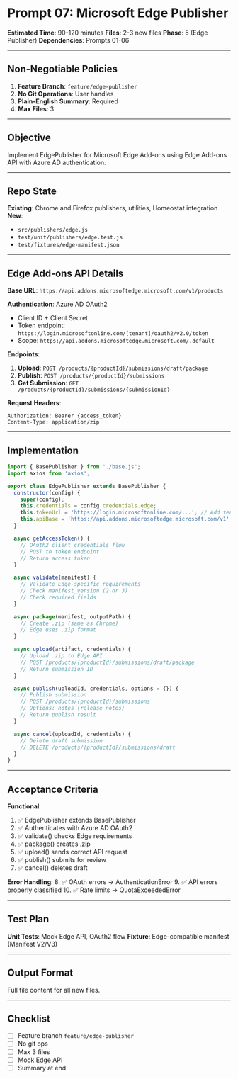 # Prompt 07: Microsoft Edge Publisher

**Estimated Time**: 90-120 minutes
**Files**: 2-3 new files
**Phase**: 5 (Edge Publisher)
**Dependencies**: Prompts 01-06

---

## Non-Negotiable Policies

1. **Feature Branch**: `feature/edge-publisher`
2. **No Git Operations**: User handles
3. **Plain-English Summary**: Required
4. **Max Files**: 3

---

## Objective

Implement EdgePublisher for Microsoft Edge Add-ons using Edge Add-ons API with Azure AD authentication.

---

## Repo State

**Existing**: Chrome and Firefox publishers, utilities, Homeostat integration
**New**:
- `src/publishers/edge.js`
- `test/unit/publishers/edge.test.js`
- `test/fixtures/edge-manifest.json`

---

## Edge Add-ons API Details

**Base URL**: `https://api.addons.microsoftedge.microsoft.com/v1/products`

**Authentication**: Azure AD OAuth2
- Client ID + Client Secret
- Token endpoint: `https://login.microsoftonline.com/[tenant]/oauth2/v2.0/token`
- Scope: `https://api.addons.microsoftedge.microsoft.com/.default`

**Endpoints**:
1. **Upload**: `POST /products/{productId}/submissions/draft/package`
2. **Publish**: `POST /products/{productId}/submissions`
3. **Get Submission**: `GET /products/{productId}/submissions/{submissionId}`

**Request Headers**:
```
Authorization: Bearer {access_token}
Content-Type: application/zip
```

---

## Implementation

```javascript
import { BasePublisher } from './base.js';
import axios from 'axios';

export class EdgePublisher extends BasePublisher {
  constructor(config) {
    super(config);
    this.credentials = config.credentials.edge;
    this.tokenUrl = 'https://login.microsoftonline.com/...'; // Add tenant
    this.apiBase = 'https://api.addons.microsoftedge.microsoft.com/v1';
  }

  async getAccessToken() {
    // OAuth2 client credentials flow
    // POST to token endpoint
    // Return access token
  }

  async validate(manifest) {
    // Validate Edge-specific requirements
    // Check manifest_version (2 or 3)
    // Check required fields
  }

  async package(manifest, outputPath) {
    // Create .zip (same as Chrome)
    // Edge uses .zip format
  }

  async upload(artifact, credentials) {
    // Upload .zip to Edge API
    // POST /products/{productId}/submissions/draft/package
    // Return submission ID
  }

  async publish(uploadId, credentials, options = {}) {
    // Publish submission
    // POST /products/{productId}/submissions
    // Options: notes (release notes)
    // Return publish result
  }

  async cancel(uploadId, credentials) {
    // Delete draft submission
    // DELETE /products/{productId}/submissions/draft
  }
}
```

---

## Acceptance Criteria

**Functional**:
1. ✅ EdgePublisher extends BasePublisher
2. ✅ Authenticates with Azure AD OAuth2
3. ✅ validate() checks Edge requirements
4. ✅ package() creates .zip
5. ✅ upload() sends correct API request
6. ✅ publish() submits for review
7. ✅ cancel() deletes draft

**Error Handling**:
8. ✅ OAuth errors → AuthenticationError
9. ✅ API errors properly classified
10. ✅ Rate limits → QuotaExceededError

---

## Test Plan

**Unit Tests**: Mock Edge API, OAuth2 flow
**Fixture**: Edge-compatible manifest (Manifest V2/V3)

---

## Output Format

Full file content for all new files.

---

## Checklist

- [ ] Feature branch `feature/edge-publisher`
- [ ] No git ops
- [ ] Max 3 files
- [ ] Mock Edge API
- [ ] Summary at end
